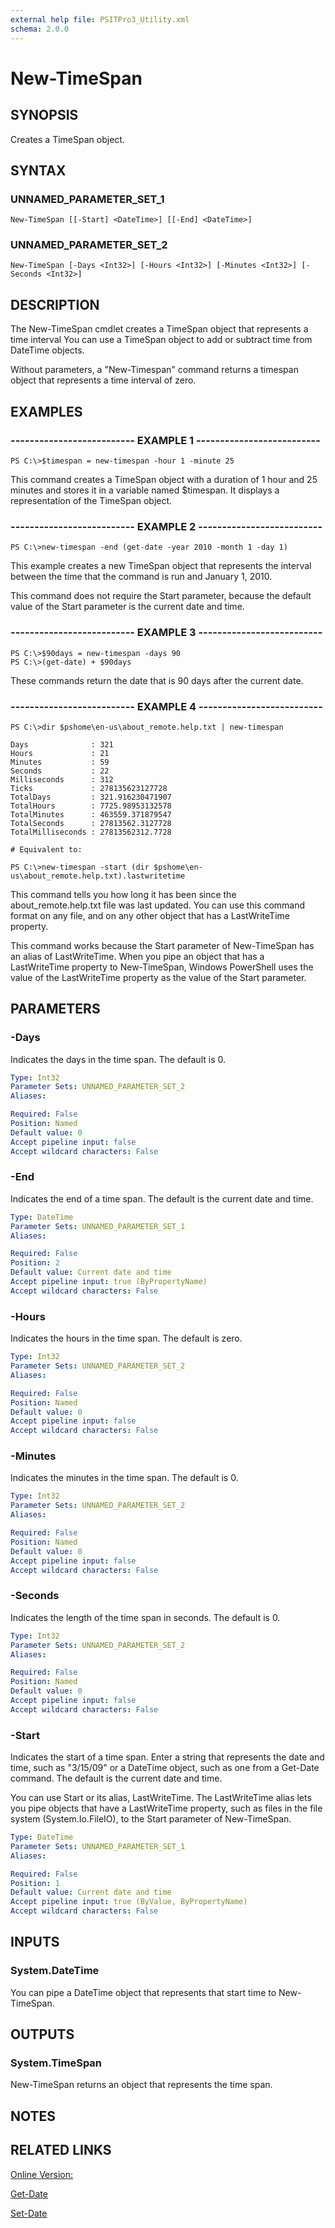 ```yaml
---
external help file: PSITPro3_Utility.xml
schema: 2.0.0
---
```


# New-TimeSpan
## SYNOPSIS
Creates a TimeSpan object.

## SYNTAX

### UNNAMED_PARAMETER_SET_1
```
New-TimeSpan [[-Start] <DateTime>] [[-End] <DateTime>]
```

### UNNAMED_PARAMETER_SET_2
```
New-TimeSpan [-Days <Int32>] [-Hours <Int32>] [-Minutes <Int32>] [-Seconds <Int32>]
```

## DESCRIPTION
The New-TimeSpan cmdlet creates a TimeSpan object that represents a time interval You can use a TimeSpan object to add or subtract time from DateTime objects.

Without parameters, a "New-Timespan" command returns a timespan object that represents a time interval of zero.

## EXAMPLES

### -------------------------- EXAMPLE 1 --------------------------
```
PS C:\>$timespan = new-timespan -hour 1 -minute 25
```

This command creates a TimeSpan object with a duration of 1 hour and 25 minutes and stores it in a variable named $timespan.
It displays a representation of the TimeSpan object.

### -------------------------- EXAMPLE 2 --------------------------
```
PS C:\>new-timespan -end (get-date -year 2010 -month 1 -day 1)
```

This example creates a new TimeSpan object that represents the interval between the time that the command is run and January 1, 2010.

This command does not require the Start parameter, because the default value of the Start parameter is the current date and time.

### -------------------------- EXAMPLE 3 --------------------------
```
PS C:\>$90days = new-timespan -days 90
PS C:\>(get-date) + $90days
```

These commands return the date that is 90 days after the current date.

### -------------------------- EXAMPLE 4 --------------------------
```
PS C:\>dir $pshome\en-us\about_remote.help.txt | new-timespan

Days              : 321
Hours             : 21
Minutes           : 59
Seconds           : 22
Milliseconds      : 312
Ticks             : 278135623127728
TotalDays         : 321.916230471907
TotalHours        : 7725.98953132578
TotalMinutes      : 463559.371879547
TotalSeconds      : 27813562.3127728
TotalMilliseconds : 27813562312.7728

# Equivalent to:

PS C:\>new-timespan -start (dir $pshome\en-us\about_remote.help.txt).lastwritetime
```

This command tells you how long it has been since the about_remote.help.txt file was last updated.
You can use this command format on any file, and on any other object that has a LastWriteTime property.

This command works because the Start parameter of New-TimeSpan has an alias of LastWriteTime.
When you pipe an object that has a LastWriteTime property to New-TimeSpan, Windows PowerShell uses the value of the LastWriteTime property as the value of the Start parameter.

## PARAMETERS

### -Days
Indicates the days in the time span.
The default is 0.

```yaml
Type: Int32
Parameter Sets: UNNAMED_PARAMETER_SET_2
Aliases: 

Required: False
Position: Named
Default value: 0
Accept pipeline input: false
Accept wildcard characters: False
```

### -End
Indicates the end of a time span.
The default is the current date and time.

```yaml
Type: DateTime
Parameter Sets: UNNAMED_PARAMETER_SET_1
Aliases: 

Required: False
Position: 2
Default value: Current date and time
Accept pipeline input: true (ByPropertyName)
Accept wildcard characters: False
```

### -Hours
Indicates the hours in the time span.
The default is zero.

```yaml
Type: Int32
Parameter Sets: UNNAMED_PARAMETER_SET_2
Aliases: 

Required: False
Position: Named
Default value: 0
Accept pipeline input: false
Accept wildcard characters: False
```

### -Minutes
Indicates the minutes in the time span.
The default is 0.

```yaml
Type: Int32
Parameter Sets: UNNAMED_PARAMETER_SET_2
Aliases: 

Required: False
Position: Named
Default value: 0
Accept pipeline input: false
Accept wildcard characters: False
```

### -Seconds
Indicates the length of the time span in seconds.
The default is 0.

```yaml
Type: Int32
Parameter Sets: UNNAMED_PARAMETER_SET_2
Aliases: 

Required: False
Position: Named
Default value: 0
Accept pipeline input: false
Accept wildcard characters: False
```

### -Start
Indicates the start of a time span.
Enter a string that represents the date and time, such as "3/15/09" or a DateTime object, such as one from a Get-Date command. 
The default is the current date and time.

You can use Start or its alias, LastWriteTime.
The LastWriteTime alias lets you pipe objects that have a LastWriteTime property, such as files in the file system \(System.Io.FileIO\), to the Start parameter of New-TimeSpan.

```yaml
Type: DateTime
Parameter Sets: UNNAMED_PARAMETER_SET_1
Aliases: 

Required: False
Position: 1
Default value: Current date and time
Accept pipeline input: true (ByValue, ByPropertyName)
Accept wildcard characters: False
```

## INPUTS

### System.DateTime
You can pipe a DateTime object that represents that start time to New-TimeSpan.

## OUTPUTS

### System.TimeSpan
New-TimeSpan returns an object that represents the time span.

## NOTES

## RELATED LINKS

[Online Version:](http://go.microsoft.com/fwlink/?LinkID=113360)

[Get-Date](277ba77f-f2be-44d7-8f15-23069faf0a4b)

[Set-Date](cc47bba2-8350-4e25-b1f5-3a8aabf50939)


